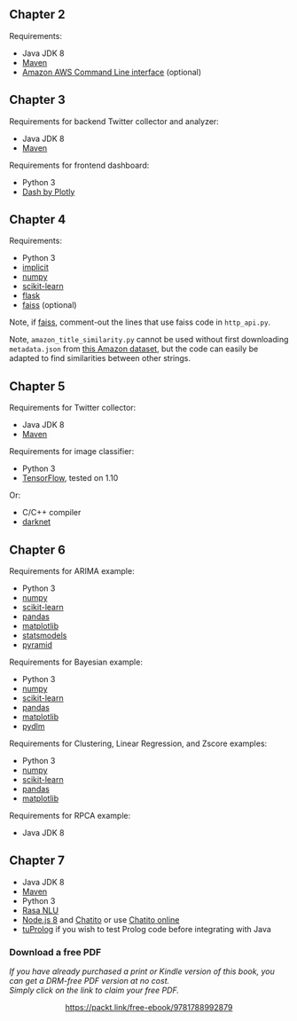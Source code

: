 


## Chapter 2

Requirements:

- Java JDK 8
- [Maven](https://maven.apache.org/)
- [Amazon AWS Command Line interface](https://docs.aws.amazon.com/cli/latest/userguide/installing.html) (optional)

## Chapter 3

Requirements for backend Twitter collector and analyzer:

- Java JDK 8
- [Maven](https://maven.apache.org/)

Requirements for frontend dashboard:

- Python 3
- [Dash by Plotly](https://github.com/plotly/dash)

## Chapter 4

Requirements:

- Python 3
- [implicit](https://github.com/benfred/implicit)
- [numpy](http://www.numpy.org/)
- [scikit-learn](http://scikit-learn.org/stable/)
- [flask](http://flask.pocoo.org/)
- [faiss](https://github.com/facebookresearch/faiss) (optional)

Note, if [faiss](https://github.com/facebookresearch/faiss), comment-out the lines that use faiss code in `http_api.py`.

Note, `amazon_title_similarity.py` cannot be used without first downloading `metadata.json` from [this Amazon dataset](http://jmcauley.ucsd.edu/data/amazon/), but the code can easily be adapted to find similarities between other strings.

## Chapter 5

Requirements for Twitter collector:

- Java JDK 8
- [Maven](https://maven.apache.org/)

Requirements for image classifier:

- Python 3
- [TensorFlow](https://www.tensorflow.org/), tested on 1.10

Or:

- C/C++ compiler
- [darknet](https://github.com/pjreddie/darknet)

## Chapter 6

Requirements for ARIMA example:

- Python 3
- [numpy](http://www.numpy.org/)
- [scikit-learn](http://scikit-learn.org/stable/)
- [pandas](https://pandas.pydata.org/)
- [matplotlib](https://matplotlib.org/)
- [statsmodels](https://www.statsmodels.org/stable/index.html)
- [pyramid](https://github.com/tgsmith61591/pyramid)

Requirements for Bayesian example:

- Python 3
- [numpy](http://www.numpy.org/)
- [scikit-learn](http://scikit-learn.org/stable/)
- [pandas](https://pandas.pydata.org/)
- [matplotlib](https://matplotlib.org/)
- [pydlm](https://github.com/wwrechard/pydlm)

Requirements for Clustering, Linear Regression, and Zscore examples:

- Python 3
- [numpy](http://www.numpy.org/)
- [scikit-learn](http://scikit-learn.org/stable/)
- [pandas](https://pandas.pydata.org/)
- [matplotlib](https://matplotlib.org/)

Requirements for RPCA example:

- Java JDK 8

## Chapter 7

- Java JDK 8
- [Maven](https://maven.apache.org/)
- Python 3
- [Rasa NLU](https://rasa.com/docs/nlu/)
- [Node.js 8](https://nodejs.org/en/) and [Chatito](https://github.com/rodrigopivi/Chatito) or use [Chatito online](https://rodrigopivi.github.io/Chatito/)
- [tuProlog](http://apice.unibo.it/xwiki/bin/view/Tuprolog/WebHome) if you wish to test Prolog code before integrating with Java

### Download a free PDF

 <i>If you have already purchased a print or Kindle version of this book, you can get a DRM-free PDF version at no cost.<br>Simply click on the link to claim your free PDF.</i>
<p align="center"> <a href="https://packt.link/free-ebook/9781788992879">https://packt.link/free-ebook/9781788992879 </a> </p>